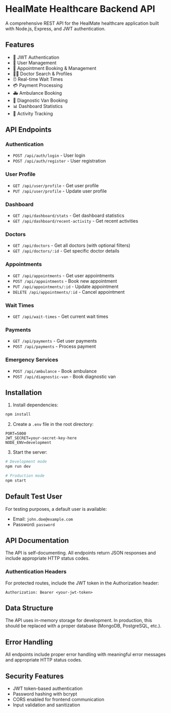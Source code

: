 # HealMate Healthcare Backend API

A comprehensive REST API for the HealMate healthcare application built with Node.js, Express, and JWT authentication.

## Features

- 🔐 JWT Authentication
- 👤 User Management
- 📅 Appointment Booking & Management
- 👨‍⚕️ Doctor Search & Profiles
- ⏰ Real-time Wait Times
- 💳 Payment Processing
- 🚑 Ambulance Booking
- 🚐 Diagnostic Van Booking
- 📊 Dashboard Statistics
- 🔔 Activity Tracking

## API Endpoints

### Authentication
- `POST /api/auth/login` - User login
- `POST /api/auth/register` - User registration

### User Profile
- `GET /api/user/profile` - Get user profile
- `PUT /api/user/profile` - Update user profile

### Dashboard
- `GET /api/dashboard/stats` - Get dashboard statistics
- `GET /api/dashboard/recent-activity` - Get recent activities

### Doctors
- `GET /api/doctors` - Get all doctors (with optional filters)
- `GET /api/doctors/:id` - Get specific doctor details

### Appointments
- `GET /api/appointments` - Get user appointments
- `POST /api/appointments` - Book new appointment
- `PUT /api/appointments/:id` - Update appointment
- `DELETE /api/appointments/:id` - Cancel appointment

### Wait Times
- `GET /api/wait-times` - Get current wait times

### Payments
- `GET /api/payments` - Get user payments
- `POST /api/payments` - Process payment

### Emergency Services
- `POST /api/ambulance` - Book ambulance
- `POST /api/diagnostic-van` - Book diagnostic van

## Installation

1. Install dependencies:
```bash
npm install
```

2. Create a `.env` file in the root directory:
```env
PORT=5000
JWT_SECRET=your-secret-key-here
NODE_ENV=development
```

3. Start the server:
```bash
# Development mode
npm run dev

# Production mode
npm start
```

## Default Test User

For testing purposes, a default user is available:
- Email: `john.doe@example.com`
- Password: `password`

## API Documentation

The API is self-documenting. All endpoints return JSON responses and include appropriate HTTP status codes.

### Authentication Headers

For protected routes, include the JWT token in the Authorization header:
```
Authorization: Bearer <your-jwt-token>
```

## Data Structure

The API uses in-memory storage for development. In production, this should be replaced with a proper database (MongoDB, PostgreSQL, etc.).

## Error Handling

All endpoints include proper error handling with meaningful error messages and appropriate HTTP status codes.

## Security Features

- JWT token-based authentication
- Password hashing with bcrypt
- CORS enabled for frontend communication
- Input validation and sanitization 
